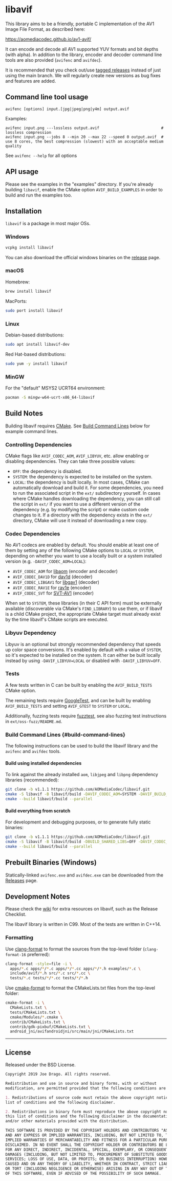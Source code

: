 # libavif

This library aims to be a friendly, portable C implementation of the AV1 Image
File Format, as described here:

<https://aomediacodec.github.io/av1-avif/>

It can encode and decode all AV1 supported YUV formats and bit depths (with
alpha). In addition to the library, encoder and decoder command line tools are
also provided (`avifenc` and `avifdec`).

It is recommended that you check out/use
[tagged releases](https://github.com/AOMediaCodec/libavif/releases) instead of
just using the main branch. We will regularly create new versions as bug fixes
and features are added.

## Command line tool usage

    avifenc [options] input.[jpg|jpeg|png|y4m] output.avif

Examples:

    avifenc input.png ---lossless output.avif                           # lossless compression 
    avifenc input.png --jobs 8 --min 20 --max 22 --speed 0 output.avif  # use 8 cores, the best compression (slowest) with an acceptable medium quality
    
See `avifenc --help` for all options

## API usage

Please see the examples in the "examples" directory. If you're already building
`libavif`, enable the CMake option `AVIF_BUILD_EXAMPLES` in order to build and
run the examples too.

## Installation

`libavif` is a package in most major OSs.

### Windows

```sh
vcpkg install libavif
```
You can also download the official windows binaries on the
[release](https://github.com/AOMediaCodec/libavif/releases) page.

### macOS

Homebrew:
```sh
brew install libavif
```
MacPorts:
```sh
sudo port install libavif
```

### Linux

Debian-based distributions:
```sh
sudo apt install libavif-dev
```
Red Hat-based distributions:
```sh
sudo yum -y install libavif
```

### MinGW

For the "default" MSYS2 UCRT64 environment:
```sh
pacman -S mingw-w64-ucrt-x86_64-libavif
```

## Build Notes

Building libavif requires [CMake](https://cmake.org/).
See [Build Command Lines](#build-command-lines) below for example command lines.

### Controlling Dependencies

CMake flags like `AVIF_CODEC_AOM`, `AVIF_LIBYUV`, etc. allow enabling or
disabling dependencies. They can take three possible values:
* `OFF`: the dependency is disabled.
* `SYSTEM`: the dependency is expected to be installed on the system.
* `LOCAL`: the dependency is built locally. In most cases, CMake can
  automatically download and build it. For some dependencies, you need to run the
  associated script in the `ext/` subdirectory yourself. In cases where
  CMake handles downloading the dependency, you can still call the script in
  `ext/` if you want to use a different version of the dependency (e.g. by
  modifying the script) or make custom code changes to it.
  If a directory with the dependency exists in the `ext/` directory, CMake will
  use it instead of downloading a new copy.

### Codec Dependencies

No AV1 codecs are enabled by default. You should enable at least one of them by
setting any of the following CMake options to `LOCAL` or `SYSTEM`, depending on
whether you want to use a locally built or a system installed version
(e.g. `-DAVIF_CODEC_AOM=LOCAL`):

* `AVIF_CODEC_AOM` for [libaom](https://aomedia.googlesource.com/aom/) (encoder
  and decoder)
* `AVIF_CODEC_DAV1D` for [dav1d](https://code.videolan.org/videolan/dav1d)
  (decoder)
* `AVIF_CODEC_LIBGAV1` for
  [libgav1](https://chromium.googlesource.com/codecs/libgav1/) (decoder)
* `AVIF_CODEC_RAV1E` for [rav1e](https://github.com/xiph/rav1e) (encoder)
* `AVIF_CODEC_SVT` for [SVT-AV1](https://gitlab.com/AOMediaCodec/SVT-AV1)
  (encoder)

When set to `SYSTEM`, these libraries (in their C API form) must be externally
available (discoverable via CMake's `FIND_LIBRARY`) to use them, or if libavif
is a child CMake project, the appropriate CMake target must already exist
by the time libavif's CMake scripts are executed.

### Libyuv Dependency

Libyuv is an optional but strongly recommended dependency that speeds up
color space conversions. It's enabled by default with a value of `SYSTEM`,
so it's expected to be installed on the system. It can either be built
locally instead by using `-DAVIF_LIBYUV=LOCAL` or disabled with
`-DAVIF_LIBYUV=OFF`.

### Tests

A few tests written in C can be built by enabling the `AVIF_BUILD_TESTS` CMake
option.

The remaining tests require [GoogleTest](https://github.com/google/googletest),
and can be built by enabling `AVIF_BUILD_TESTS` and setting `AVIF_GTEST` to
`SYSTEM` or `LOCAL`.

Additionally, fuzzing tests require [fuzztest](https://github.com/google/fuzztest),
see also fuzzing test instructions in `ext/oss-fuzz/README.md`.

### Build Command Lines {#build-command-lines}

The following instructions can be used to build the libavif library and the
`avifenc` and `avifdec` tools.

#### Build using installed dependencies

To link against the already installed `aom`, `libjpeg` and `libpng` dependency
libraries (recommended):

```sh
git clone -b v1.1.1 https://github.com/AOMediaCodec/libavif.git
cmake -S libavif -B libavif/build -DAVIF_CODEC_AOM=SYSTEM -DAVIF_BUILD_APPS=ON
cmake --build libavif/build --parallel
```

#### Build everything from scratch

For development and debugging purposes, or to generate fully static binaries:

```sh
git clone -b v1.1.1 https://github.com/AOMediaCodec/libavif.git
cmake -S libavif -B libavif/build -DBUILD_SHARED_LIBS=OFF -DAVIF_CODEC_AOM=LOCAL -DAVIF_LIBYUV=LOCAL -DAVIF_LIBSHARPYUV=LOCAL -DAVIF_JPEG=LOCAL -DAVIF_ZLIBPNG=LOCAL -DAVIF_BUILD_APPS=ON -DCMAKE_C_FLAGS_RELEASE="-static" -DCMAKE_EXE_LINKER_FLAGS="-static"
cmake --build libavif/build --parallel
```

## Prebuilt Binaries (Windows)

Statically-linked `avifenc.exe` and `avifdec.exe` can be downloaded from the
[Releases](https://github.com/AOMediaCodec/libavif/releases) page.

## Development Notes

Please check the [wiki](https://github.com/AOMediaCodec/libavif/wiki) for extra
resources on libavif, such as the Release Checklist.

The libavif library is written in C99. Most of the tests are written in C++14.

### Formatting

Use [clang-format](https://clang.llvm.org/docs/ClangFormat.html) to format the
sources from the top-level folder (`clang-format-16` preferred):

```sh
clang-format -style=file -i \
  apps/*.c apps/*/*.c apps/*/*.cc apps/*/*.h examples/*.c \
  include/avif/*.h src/*.c src/*.cc \
  tests/*.c tests/*/*.cc tests/*/*.h
```

Use [cmake-format](https://github.com/cheshirekow/cmake_format) to format the
CMakeLists.txt files from the top-level folder:

```sh
cmake-format -i \
  CMakeLists.txt \
  tests/CMakeLists.txt \
  cmake/Modules/*.cmake \
  contrib/CMakeLists.txt \
  contrib/gdk-pixbuf/CMakeLists.txt \
  android_jni/avifandroidjni/src/main/jni/CMakeLists.txt
```

---

## License

Released under the BSD License.

```markdown
Copyright 2019 Joe Drago. All rights reserved.

Redistribution and use in source and binary forms, with or without
modification, are permitted provided that the following conditions are met:

1. Redistributions of source code must retain the above copyright notice, this
list of conditions and the following disclaimer.

2. Redistributions in binary form must reproduce the above copyright notice,
this list of conditions and the following disclaimer in the documentation
and/or other materials provided with the distribution.

THIS SOFTWARE IS PROVIDED BY THE COPYRIGHT HOLDERS AND CONTRIBUTORS "AS IS"
AND ANY EXPRESS OR IMPLIED WARRANTIES, INCLUDING, BUT NOT LIMITED TO, THE
IMPLIED WARRANTIES OF MERCHANTABILITY AND FITNESS FOR A PARTICULAR PURPOSE ARE
DISCLAIMED. IN NO EVENT SHALL THE COPYRIGHT HOLDER OR CONTRIBUTORS BE LIABLE
FOR ANY DIRECT, INDIRECT, INCIDENTAL, SPECIAL, EXEMPLARY, OR CONSEQUENTIAL
DAMAGES (INCLUDING, BUT NOT LIMITED TO, PROCUREMENT OF SUBSTITUTE GOODS OR
SERVICES; LOSS OF USE, DATA, OR PROFITS; OR BUSINESS INTERRUPTION) HOWEVER
CAUSED AND ON ANY THEORY OF LIABILITY, WHETHER IN CONTRACT, STRICT LIABILITY,
OR TORT (INCLUDING NEGLIGENCE OR OTHERWISE) ARISING IN ANY WAY OUT OF THE USE
OF THIS SOFTWARE, EVEN IF ADVISED OF THE POSSIBILITY OF SUCH DAMAGE.
```
